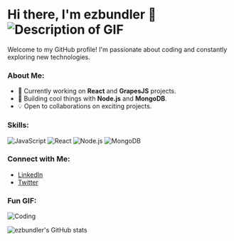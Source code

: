 # Hi there, I'm ezbundler 👋   ![Description of GIF](https://user-images.githubusercontent.com/74038190/229223263-cf2e4b07-2615-4f87-9c38-e37600f8381a.gif)



Welcome to my GitHub profile! I'm passionate about coding and constantly exploring new technologies.

### About Me:
- 🌱 Currently working on **React** and **GrapesJS** projects.
- 🚀 Building cool things with **Node.js** and **MongoDB**.
- 💡 Open to collaborations on exciting projects.

### Skills:
![JavaScript](https://img.shields.io/badge/JavaScript-F7DF1C?style=flat&logo=javascript&logoColor=000000)
![React](https://img.shields.io/badge/React-61DAFB?style=flat&logo=react&logoColor=000000)
![Node.js](https://img.shields.io/badge/Node.js-339933?style=flat&logo=nodedotjs&logoColor=ffffff)
![MongoDB](https://img.shields.io/badge/MongoDB-47A248?style=flat&logo=mongodb&logoColor=ffffff)

### Connect with Me:
- [LinkedIn](https://www.linkedin.com/in/your-profile)
- [Twitter](https://twitter.com/your-profile)

### Fun GIF:
![Coding](https://media.giphy.com/media/l0HlTjTz9S0g2aEtC/giphy.gif)

![ezbundler's GitHub stats](https://github-readme-stats.vercel.app/api?username=ezbundler&show_icons=true&theme=radical)
